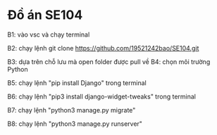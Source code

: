# Đồ án SE104
B1: vào vsc và chạy terminal

B2: chạy lệnh git clone https://github.com/19521242bao/SE104.git

B3: dựa trên chỗ lưu mà open folder được pull về
B4: chọn môi trường Python

B5: chạy lệnh "pip install Django" trong terminal

B6: chạy lệnh "pip3 install django-widget-tweaks" trong terminal

B7: chạy lệnh "python3 manage.py migrate"

B8: chạy lệnh "python3 manage.py runserver"

